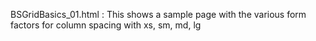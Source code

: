 BSGridBasics_01.html :
This shows a sample page with the various form factors for column spacing with xs, sm, md, lg